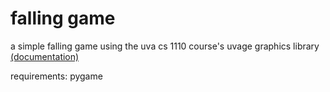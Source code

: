 # falling game

a simple falling game using the uva cs 1110 course's uvage graphics library [(documentation)](https://github.com/raypettit57/CS1110_students/blob/main/uvage_documentation.md)

requirements: pygame
